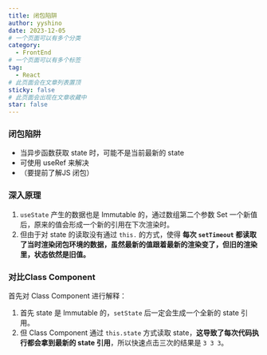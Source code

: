 ```yaml
---
title: 闭包陷阱
author: yyshino
date: 2023-12-05
# 一个页面可以有多个分类
category:
  - FrontEnd
# 一个页面可以有多个标签
tag:
  - React
# 此页面会在文章列表置顶
sticky: false
# 此页面会出现在文章收藏中
star: false
---
```


### 闭包陷阱

- 当异步函数获取 state 时，可能不是当前最新的 state
- 可使用 useRef 来解决
- （要提前了解JS 闭包）



### 深入原理

1. `useState` 产生的数据也是 Immutable 的，通过数组第二个参数 Set 一个新值后，原来的值会形成一个新的引用在下次渲染时。
2. 但由于对 state 的读取没有通过 `this.` 的方式，使得 **每次 `setTimeout` 都读取了当时渲染闭包环境的数据，虽然最新的值跟着最新的渲染变了，但旧的渲染里，状态依然是旧值。**



### 对比Class Component

首先对 Class Component 进行解释：

1. 首先 state 是 Immutable 的，`setState` 后一定会生成一个全新的 state 引用。
2. 但 Class Component 通过 `this.state` 方式读取 state，**这导致了每次代码执行都会拿到最新的 state 引用**，所以快速点击三次的结果是 `3 3 3`。